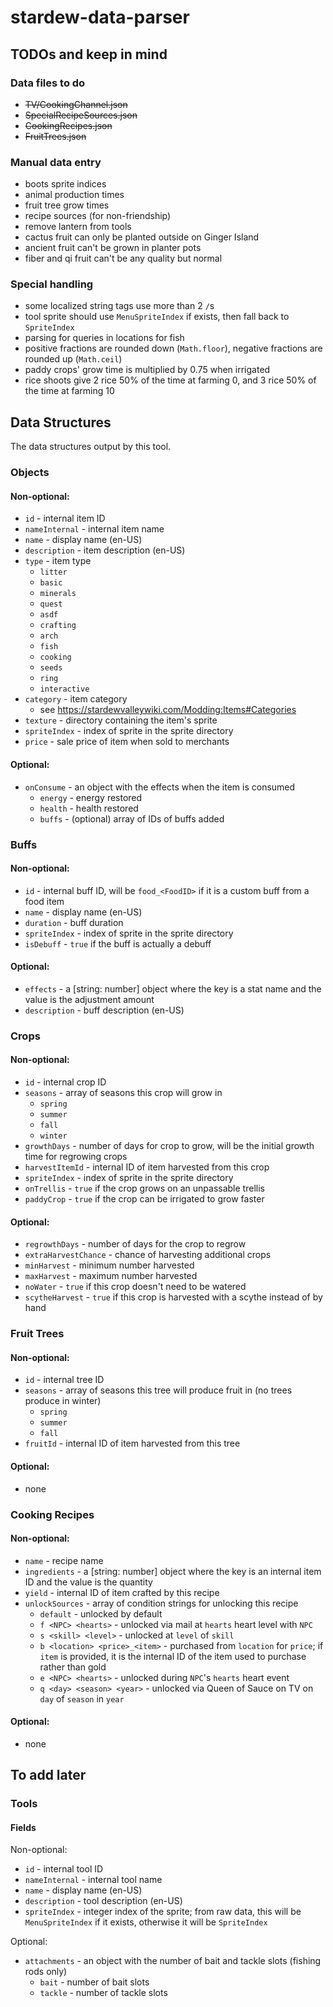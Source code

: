 # stardew-data-parser
## TODOs and keep in mind
### Data files to do
- ~~TV/CookingChannel.json~~
- ~~SpecialRecipeSources.json~~
- ~~CookingRecipes.json~~
- ~~FruitTrees.json~~

### Manual data entry
- boots sprite indices
- animal production times
- fruit tree grow times
- recipe sources (for non-friendship)
- remove lantern from tools
- cactus fruit can only be planted outside on Ginger Island
- ancient fruit can't be grown in planter pots
- fiber and qi fruit can't be any quality but normal

### Special handling
- some localized string tags use more than 2 `/`s
- tool sprite should use `MenuSpriteIndex` if exists, then fall back to `SpriteIndex`
- parsing for queries in locations for fish
- positive fractions are rounded down (`Math.floor`), negative fractions are rounded up (`Math.ceil`)
- paddy crops' grow time is multiplied by 0.75 when irrigated
- rice shoots give 2 rice 50% of the time at farming 0, and 3 rice 50% of the time at farming 10

## Data Structures
The data structures output by this tool.

### Objects
#### Non-optional:
- `id` - internal item ID
- `nameInternal` - internal item name
- `name` - display name (en-US)
- `description` - item description (en-US)
- `type` - item type
    - `litter`
    - `basic`
    - `minerals`
    - `quest`
    - `asdf`
    - `crafting`
    - `arch`
    - `fish`
    - `cooking`
    - `seeds`
    - `ring`
    - `interactive`
- `category` - item category
    - see https://stardewvalleywiki.com/Modding:Items#Categories
- `texture` - directory containing the item's sprite
- `spriteIndex` - index of sprite in the sprite directory
- `price` - sale price of item when sold to merchants

#### Optional:
- `onConsume` - an object with the effects when the item is consumed
    - `energy` - energy restored
    - `health` - health restored
    - `buffs` - (optional) array of IDs of buffs added

### Buffs
#### Non-optional:
- `id` - internal buff ID, will be `food_<FoodID>` if it is a custom buff from a food item
- `name` - display name (en-US)
- `duration` - buff duration
- `spriteIndex` - index of sprite in the sprite directory
- `isDebuff` - `true` if the buff is actually a debuff

#### Optional:
- `effects` - a [string: number] object where the key is a stat name and the value is the adjustment amount
- `description` - buff description (en-US)

### Crops
#### Non-optional:
- `id` - internal crop ID
- `seasons` - array of seasons this crop will grow in
    - `spring`
    - `summer`
    - `fall`
    - `winter`
- `growthDays` - number of days for crop to grow, will be the initial growth time for regrowing crops
- `harvestItemId` - internal ID of item harvested from this crop
- `spriteIndex` - index of sprite in the sprite directory
- `onTrellis` - `true` if the crop grows on an unpassable trellis
- `paddyCrop` - `true` if the crop can be irrigated to grow faster

#### Optional:
- `regrowthDays` - number of days for the crop to regrow
- `extraHarvestChance` - chance of harvesting additional crops
- `minHarvest` - minimum number harvested
- `maxHarvest` - maximum number harvested
- `noWater` - `true` if this crop doesn't need to be watered
- `scytheHarvest` - `true` if this crop is harvested with a scythe instead of by hand

### Fruit Trees
#### Non-optional:
- `id` - internal tree ID
- `seasons` - array of seasons this tree will produce fruit in (no trees produce in winter)
    - `spring`
    - `summer`
    - `fall`
- `fruitId` - internal ID of item harvested from this tree

#### Optional:
- none

### Cooking Recipes
#### Non-optional:
- `name` - recipe name
- `ingredients` - a [string: number] object where the key is an internal item ID and the value is the quantity
- `yield` - internal ID of item crafted by this recipe
- `unlockSources` - array of condition strings for unlocking this recipe
    - `default` - unlocked by default
    - `f <NPC> <hearts>` - unlocked via mail at `hearts` heart level with `NPC`
    - `s <skill> <level>` - unlocked at `level` of `skill`
    - `b <location> <price>_<item>` - purchased from `location` for `price`; if `item` is provided, it is the internal ID of the item used to purchase rather than gold
    - `e <NPC> <hearts>` - unlocked during `NPC`'s `hearts` heart event
    - `q <day> <season> <year>` - unlocked via Queen of Sauce on TV on `day` of `season` in `year`

#### Optional:
- none

## To add later

### Tools
#### Fields
Non-optional:
- `id` - internal tool ID
- `nameInternal` - internal tool name
- `name` - display name (en-US)
- `description` - tool description (en-US)
- `spriteIndex` - integer index of the sprite; from raw data, this will be `MenuSpriteIndex` if it exists, otherwise it will be `SpriteIndex`

Optional:
- `attachments` - an object with the number of bait and tackle slots (fishing rods only)
    - `bait` - number of bait slots
    - `tackle` - number of tackle slots
